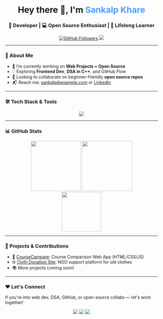 <!-- Header -->
<h1 align="center">Hey there 👋, I'm <span style="color:#4e9eff;">Sankalp Khare</span></h1>
<h3 align="center">🚀 Developer | 💻 Open Source Enthusiast | 🧠 Lifelong Learner</h3>

<p align="center">
  <a href="https://github.com/sankalpkhare"><img src="https://img.shields.io/github/followers/sankalpkhare?label=Follow&style=social" alt="GitHub Followers"></a>
  <a href="https://www.linkedin.com/in/yourprofile"><img src="https://img.shields.io/badge/LinkedIn-blue?logo=linkedin&style=flat&logoColor=white" /></a>
</p>

---

### 🌱 About Me

- 🔭 I’m currently working on **Web Projects + Open Source**
- 💡 Exploring **Frontend Dev**, **DSA in C++**, and GitHub Flow
- 🤝 Looking to collaborate on beginner-friendly **open source repos**
- 📬 Reach me: sankalp@example.com or [LinkedIn](https://www.linkedin.com/in/yourprofile)

---

### 🛠️ Tech Stack & Tools

<p align="center">
  <img src="https://skillicons.dev/icons?i=cpp,html,css,js,git,github,vscode" />
</p>

---

### 📊 GitHub Stats

<div align="center">
  <img src="https://github-readme-stats.vercel.app/api?username=sankalpkhare&show_icons=true&theme=tokyonight&hide=issues" height="165" />
  <img src="https://github-readme-streak-stats.herokuapp.com?user=sankalpkhare&theme=tokyonight" height="165" />
  <br/>
  <img src="https://github-readme-stats.vercel.app/api/top-langs/?username=sankalpkhare&layout=compact&theme=tokyonight" height="130"/>
</div>

---

### 🔗 Projects & Contributions

- 💼 [CourseCampare](https://github.com/sankalpkhare/coursecampare): Course Comparison Web App (HTML/CSS/JS)
- 🌐 [Cloth Donation Site](https://github.com/sankalpkhare/cloth-donation): NGO support platform for old clothes
- 📚 More projects coming soon!

---

### ❤️ Let's Connect

If you're into web dev, DSA, GitHub, or open-source collabs — let's work together!

<p align="center">
  <a href="mailto:sankalp@example.com"><img src="https://img.shields.io/badge/Email-D14836?style=for-the-badge&logo=gmail&logoColor=white" /></a>
  <a href="https://github.com/sankalpkhare"><img src="https://img.shields.io/badge/GitHub-181717?style=for-the-badge&logo=github&logoColor=white" /></a>
  <a href="https://www.linkedin.com/in/yourprofile"><img src="https://img.shields.io/badge/LinkedIn-0077B5?style=for-the-badge&logo=linkedin&logoColor=white" /></a>
</p>
